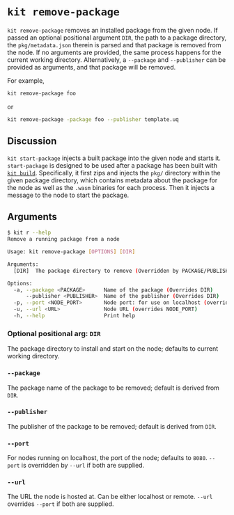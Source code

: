 # `kit remove-package`

`kit remove-package` removes an installed package from the given node.
If passed an optional positional argument `DIR`, the path to a package directory, the `pkg/metadata.json` therein is parsed and that package is removed from the node.
If no arguments are provided, the same process happens for the current working directory.
Alternatively, a `--package` and `--publisher` can be provided as arguments, and that package will be removed.

For example,
```bash
kit remove-package foo
```

or

```bash
kit remove-package -package foo --publisher template.uq
```

## Discussion

`kit start-package` injects a built package into the given node and starts it.
`start-package` is designed to be used after a package has been built with [`kit build`](./build.md).
Specifically, it first zips and injects the `pkg/` directory within the given package directory, which contains metadata about the package for the node as well as the `.wasm` binaries for each process.
Then it injects a message to the node to start the package.

## Arguments

```bash
$ kit r --help
Remove a running package from a node

Usage: kit remove-package [OPTIONS] [DIR]

Arguments:
  [DIR]  The package directory to remove (Overridden by PACKAGE/PUBLISHER) [default: /home/nick/git/kit]

Options:
  -a, --package <PACKAGE>      Name of the package (Overrides DIR)
      --publisher <PUBLISHER>  Name of the publisher (Overrides DIR)
  -p, --port <NODE_PORT>       Node port: for use on localhost (overridden by URL) [default: 8080]
  -u, --url <URL>              Node URL (overrides NODE_PORT)
  -h, --help                   Print help
```

### Optional positional arg: `DIR`

The package directory to install and start on the node; defaults to current working directory.

### `--package`

The package name of the package to be removed; default is derived from `DIR`.

### `--publisher`

The publisher of the package to be removed; default is derived from `DIR`.

### `--port`

For nodes running on localhost, the port of the node; defaults to `8080`.
`--port` is overridden by `--url` if both are supplied.

### `--url`

The URL the node is hosted at.
Can be either localhost or remote.
`--url` overrides `--port` if both are supplied.
